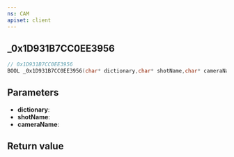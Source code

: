 ```yaml
---
ns: CAM
apiset: client
---
```

## _0x1D931B7CC0EE3956

```c
// 0x1D931B7CC0EE3956
BOOL _0x1D931B7CC0EE3956(char* dictionary,char* shotName,char* cameraName);
```


## Parameters
* **dictionary**:
* **shotName**:
* **cameraName**:

## Return value